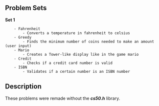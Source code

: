## Problem Sets

**Set 1**
```
    - Fahrenheit
        - Converts a temperature in fahrenheit to celsius
    - Greedy
        - Finds the minimum number of coins needed to make an amount (user input)
    - Mario
        - Creates a Tower-like display like in the game mario
    - Credit
        - Checks if a credit card number is valid
    - ISBN
        - Validates if a certain number is an ISBN number
```

## Description
These problems were remade without the ***cs50.h*** library.